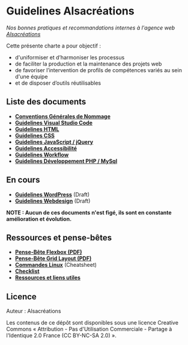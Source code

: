 # Guidelines Alsacréations

_Nos bonnes pratiques et recommandations internes à l'agence web [Alsacréations](http://www.alsacreations.fr)_

Cette présente charte a pour objectif :

- d'uniformiser et d’harmoniser les processus
- de faciliter la production et la maintenance des projets web
- de favoriser l’intervention de profils de compétences variés au sein d'une équipe
- et de disposer d’outils réutilisables

## Liste des documents

- [**Conventions Générales de Nommage**](Conventions-generales-nommage.md)
- [**Guidelines Visual Studio Code**](Guidelines-VScode.md)
- [**Guidelines HTML**](Guidelines-HTML.md)
- [**Guidelines CSS**](Guidelines-CSS.md)
- [**Guidelines JavaScript / jQuery**](Guidelines-JavaScript.md)
- [**Guidelines Accessibilité**](Guidelines-Accessibilite.md)
- [**Guidelines Workflow**](Guidelines-Workflow.md)
- [**Guidelines Développement PHP / MySql**](Guidelines-Developpement-PHP.md)

## En cours

- [**Guidelines WordPress**](Guidelines-WordPress.md) (Draft)
- [**Guidelines Webdesign**]() (Draft)

**NOTE : Aucun de ces documents n'est figé, ils sont en constante amélioration et évolution.**

## Ressources et pense-bêtes

- [**Pense-Bête Flexbox (PDF)**](https://github.com/alsacreations/guidelines/blob/master/flexbox-cheatsheet.pdf)
- [**Pense-Bête Grid Layout (PDF)**](https://github.com/alsacreations/guidelines/blob/master/grid-cheatsheet.pdf)
- [**Commandes Linux**](Commandes-Linux.md) (Cheatsheet)
- [**Checklist**](Checklist.md)
- [**Ressources et liens utiles**](Ressources-liens.md)

## Licence

Auteur : Alsacréations

Les contenus de ce dépôt sont disponibles sous une licence Creative Commons « Attribution - Pas d'Utilisation Commerciale - Partage à l'Identique 2.0 France (CC BY-NC-SA 2.0) ».
